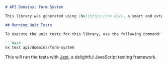 ```markdown
# API Domains: Form System

This library was generated using [Nx](https://nx.dev), a smart and extensible build system.

## Running Unit Tests

To execute the unit tests for this library, use the following command:

```bash
nx test api/domains/form-system
```

This will run the tests with [Jest](https://jestjs.io), a delightful JavaScript testing framework.
```